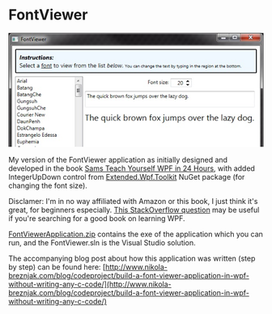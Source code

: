 FontViewer
==========
![alt text](images/FontViewer.jpg "FontViewer application screenshot")

My version of the FontViewer application as initially designed and developed in the book [Sams Teach Yourself WPF in 24 Hours](http://www.amazon.com/Sams-Teach-Yourself-WPF-Hours/dp/0672329859), with added IntegerUpDown control from [Extended.Wpf.Toolkit](https://wpftoolkit.codeplex.com/) NuGet package (for changing the font size).

Disclamer: I'm in no way affiliated with Amazon or this book, I just think it's great, for beginners especially. [This StackOverflow question](http://stackoverflow.com/questions/9591/what-wpf-books-would-you-recommend) may be useful if you're searching for a good book on learning WPF.

[FontViewerApplication.zip](FontViewerApplication.zip) contains the exe of the application which you can run, and the FontViewer.sln is the Visual Studio solution.

The accompanying blog post about how this application was written (step by step) can be found here: [http://www.nikola-breznjak.com/blog/codeproject/build-a-font-viewer-application-in-wpf-without-writing-any-c-code/](http://www.nikola-breznjak.com/blog/codeproject/build-a-font-viewer-application-in-wpf-without-writing-any-c-code/)